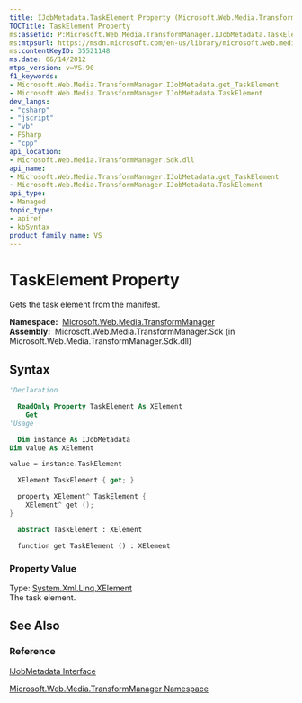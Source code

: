 ```yaml
---
title: IJobMetadata.TaskElement Property (Microsoft.Web.Media.TransformManager)
TOCTitle: TaskElement Property
ms:assetid: P:Microsoft.Web.Media.TransformManager.IJobMetadata.TaskElement
ms:mtpsurl: https://msdn.microsoft.com/en-us/library/microsoft.web.media.transformmanager.ijobmetadata.taskelement(v=VS.90)
ms:contentKeyID: 35521148
ms.date: 06/14/2012
mtps_version: v=VS.90
f1_keywords:
- Microsoft.Web.Media.TransformManager.IJobMetadata.get_TaskElement
- Microsoft.Web.Media.TransformManager.IJobMetadata.TaskElement
dev_langs:
- "csharp"
- "jscript"
- "vb"
- FSharp
- "cpp"
api_location:
- Microsoft.Web.Media.TransformManager.Sdk.dll
api_name:
- Microsoft.Web.Media.TransformManager.IJobMetadata.get_TaskElement
- Microsoft.Web.Media.TransformManager.IJobMetadata.TaskElement
api_type:
- Managed
topic_type:
- apiref
- kbSyntax
product_family_name: VS
---
```


# TaskElement Property

Gets the task element from the manifest.

**Namespace:**  [Microsoft.Web.Media.TransformManager](microsoft-web-media-transformmanager-namespace.md)  
**Assembly:**  Microsoft.Web.Media.TransformManager.Sdk (in Microsoft.Web.Media.TransformManager.Sdk.dll)

## Syntax

```vb
'Declaration

  ReadOnly Property TaskElement As XElement
    Get
'Usage

  Dim instance As IJobMetadata
Dim value As XElement

value = instance.TaskElement
```

```csharp
  XElement TaskElement { get; }
```

```cpp
  property XElement^ TaskElement {
    XElement^ get ();
}
```

``` fsharp
  abstract TaskElement : XElement
```

```jscript
  function get TaskElement () : XElement
```

### Property Value

Type: [System.Xml.Linq.XElement](https://msdn.microsoft.com/library/bb340098)  
The task element.  

## See Also

### Reference

[IJobMetadata Interface](ijobmetadata-interface-microsoft-web-media-transformmanager.md)

[Microsoft.Web.Media.TransformManager Namespace](microsoft-web-media-transformmanager-namespace.md)

